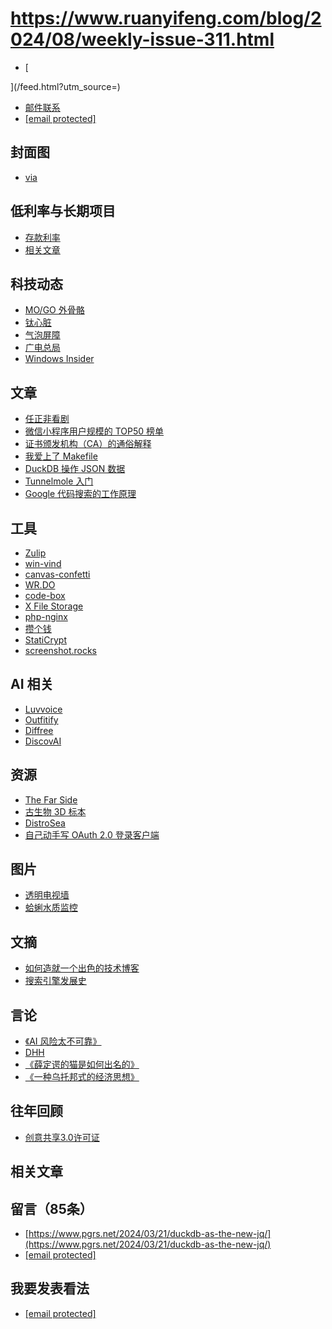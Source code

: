 # https://www.ruanyifeng.com/blog/2024/08/weekly-issue-311.html

- [


](/feed.html?utm_source=)
- [邮件联系](/cdn-cgi/l/email-protection#f68f9f90939891d884839798b6919b979f9ad895999b)
- [[email protected]](/cdn-cgi/l/email-protection)
## 封面图
- [via](https://www.ctdsb.net/c1676_202407/2201674.html)
## 低利率与长期项目
- [存款利率](https://news.cctv.com/2024/07/25/ARTIhvqjwDrS6c06tP2rH5gO240725.shtml)
- [相关文章](https://fs.blog/long-game/)
## 科技动态
- [MO/GO 外骨骼](https://www.fastcompany.com/91159743/skip-and-arcteryx-built-an-amazing-new-exoskeleton-heres-what-its-like-to-walk-in-it)
- [钛心脏](https://newatlas.com/medical/maglev-titanium-heart-bivacor/)
- [气泡屏障](https://www.cnn.com/2021/06/08/europe/bubble-barrier-sea-c2e-spc-intl/index.html)
- [广电总局](http://www.news.cn/house/20240731/04d279de8099430ab612269fe9c73304/c.html)
- [Windows Insider](https://blogs.windows.com/windows-insider/2024/07/25/ability-to-access-your-android-phone-in-file-explorer-begins-rolling-out-to-windows-insiders/)
## 文章
- [任正非看剧](https://tech.ifeng.com/c/8baVzpu9VGf)
- [微信小程序用户规模的 TOP50 榜单](https://finance.sina.com.cn/roll/2024-07-30/doc-incfxeue0009835.shtml)
- [证书颁发机构（CA）的通俗解释](https://www.pixelstech.net/article/1722045726-All-I-Know-About-Certificates----Certificate-Authority)
- [我爱上了 Makefile](https://gagor.pro/2024/02/how-i-stopped-worrying-and-loved-makefiles/)
- [DuckDB 操作 JSON 数据](https://duckdb.org/)
- [Tunnelmole 入门](https://tunnelmole.com/)
- [Google 代码搜索的工作原理](https://swtch.com/~rsc/regexp/regexp4.html)
## 工具
- [Zulip](https://github.com/zulip/zulip/)
- [win-vind](https://pit-ray.github.io/win-vind/)
- [canvas-confetti](https://github.com/catdad/canvas-confetti)
- [WR.DO](https://github.com/oiov/wr.do)
- [code-box](https://github.com/027xiguapi/code-box)
- [X File Storage](https://github.com/dromara/x-file-storage)
- [php-nginx](https://github.com/lovefc/php-nginx)
- [攒个钱](https://z.article.cool/)
- [StatiCrypt](https://github.com/robinmoisson/staticrypt)
- [screenshot.rocks](https://screenshot.rocks/)
## AI 相关
- [Luvvoice](https://luvvoice.com/)
- [Outfitify](https://outfitify.tech/)
- [Diffree](https://diffree.org/zh)
- [DiscovAI](https://github.com/DiscovAI/DiscovAI-search)
## 资源
- [The Far Side](https://www.thefarside.com)
- [古生物 3D 标本](https://www.vertebres3d.fr/)
- [DistroSea](https://distrosea.com/)
- [自己动手写 OAuth 2.0 登录客户端](https://annotate.dev/p/hello-world/learn-oauth-2-0-by-building-your-own-oauth-client-U2HaZNtvQojn4F)
## 图片
- [透明电视墙](https://spectrum.ieee.org/transparent-tv)
- [蛤蜊水质监控](https://twitter.com/Rainmaker1973/status/1663142203173085186)
## 文摘
- [如何造就一个出色的技术博客](https://notes.eatonphil.com/2024-04-10-what-makes-a-great-tech-blog.html)
- [搜索引擎发展史](https://www.tomshardware.com/news/google-ai-search-experience-content-farm)
## 言论
- [《AI 风险太不可靠》](https://www.aisnakeoil.com/p/ai-existential-risk-probabilities)
- [DHH](https://shiftmag.dev/dhh-make-software-simple-again-3829/)
- [《薛定谔的猫是如何出名的》](https://nautil.us/how-schrodingers-cat-got-famous-637677/)
- [《一种乌托邦式的经济思想》](https://www.vox.com/the-highlight/24065976/economists-post-scarcity-abundance-industrial-revolution-socialism-capitalism)
## 往年回顾
- [创意共享3.0许可证](http://creativecommons.org/licenses/by-nc-nd/3.0/deed.zh)
## 相关文章
## 留言（85条）
- [https://www.pgrs.net/2024/03/21/duckdb-as-the-new-jq/](https://www.pgrs.net/2024/03/21/duckdb-as-the-new-jq/)
- [[email protected]](/cdn-cgi/l/email-protection)
## 我要发表看法
- [[email protected]](/cdn-cgi/l/email-protection#6910000f0c070e471b1c0807290e04080005470a0604)